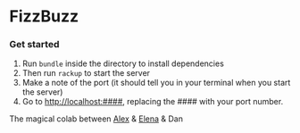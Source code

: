 # FizzBuzz

### Get started
1. Run `bundle` inside the directory to install dependencies
2. Then run `rackup` to start the server
3. Make a note of the port (it should tell you in your terminal when you start the server)
3. Go to [http://localhost:####](http://localhost:####), replacing the #### with your port number.

The magical colab between [Alex](https://github.com/Alex-Swann) & [Elena](https://github.com/Elena-vi) & Dan

